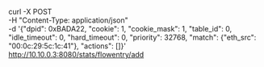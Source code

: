 curl -X POST \
  -H "Content-Type: application/json" \
  -d '{"dpid": 0xBADA22, "cookie": 1, "cookie_mask": 1, "table_id": 0, "idle_timeout": 0, "hard_timeout": 0, "priority": 32768, "match": {"eth_src": "00:0c:29:5c:1c:41"}, "actions": []}' \
  http://10.10.0.3:8080/stats/flowentry/add
